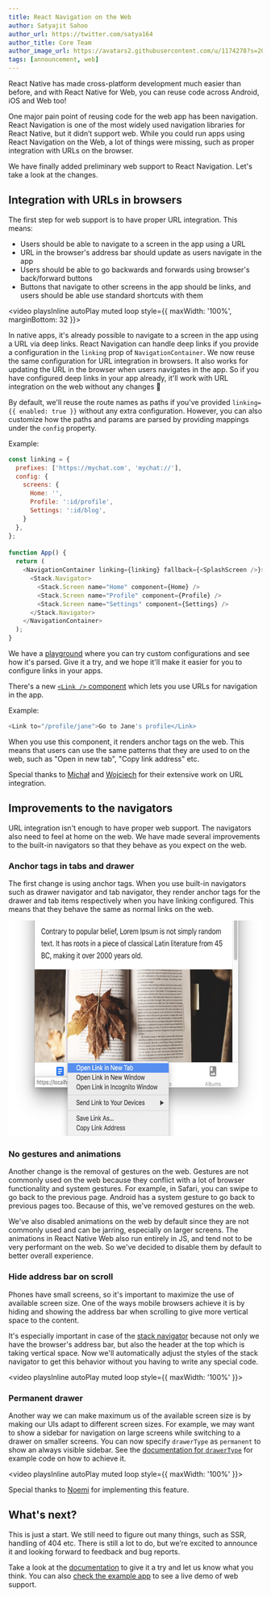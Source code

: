 ```yaml
---
title: React Navigation on the Web
author: Satyajit Sahoo
author_url: https://twitter.com/satya164
author_title: Core Team
author_image_url: https://avatars2.githubusercontent.com/u/1174278?s=200&v=4
tags: [announcement, web]
---
```


React Native has made cross-platform development much easier than before, and with React Native for Web, you can reuse code across Android, iOS and Web too!

One major pain point of reusing code for the web app has been navigation. React Navigation is one of the most widely used navigation libraries for React Native, but it didn’t support web. While you could run apps using React Navigation on the Web, a lot of things were missing, such as proper integration with URLs on the browser.

We have finally added preliminary web support to React Navigation. Let's take a look at the changes.

<!--truncate-->

## Integration with URLs in browsers

The first step for web support is to have proper URL integration. This means:

- Users should be able to navigate to a screen in the app using a URL
- URL in the browser's address bar should update as users navigate in the app
- Users should be able to go backwards and forwards using browser's back/forward buttons
- Buttons that navigate to other screens in the app should be links, and users should be able use standard shortcuts with them

<video playsInline autoPlay muted loop style={{ maxWidth: '100%', marginBottom: 32 }}>
  <source src="/assets/blog/web-support/url-integration.mp4" type="video/mp4" />
</video>

In native apps, it's already possible to navigate to a screen in the app using a URL via deep links. React Navigation can handle deep links if you provide a configuration in the `linking` prop of `NavigationContainer`. We now reuse the same configuration for URL integration in browsers. It also works for updating the URL in the browser when users navigates in the app. So if you have configured deep links in your app already, it'll work with URL integration on the web without any changes 🥳

By default, we'll reuse the route names as paths if you've provided `linking={{ enabled: true }}` without any extra configuration. However, you can also customize how the paths and params are parsed by providing mappings under the `config` property.

Example:

```js
const linking = {
  prefixes: ['https://mychat.com', 'mychat://'],
  config: {
    screens: {
      Home: '',
      Profile: ':id/profile',
      Settings: ':id/blog',
    }
  },
};

function App() {
  return (
    <NavigationContainer linking={linking} fallback={<SplashScreen />}>
      <Stack.Navigator>
        <Stack.Screen name="Home" component={Home} />
        <Stack.Screen name="Profile" component={Profile} />
        <Stack.Screen name="Settings" component={Settings} />
      </Stack.Navigator>
    </NavigationContainer>
  );
}
```

We have a [playground](https://reactnavigation.org/docs/configuring-links/#playground) where you can try custom configurations and see how it's parsed. Give it a try, and we hope it'll make it easier for you to configure links in your apps.

There's a new [`<Link />` component](https://reactnavigation.org/docs/link) which lets you use URLs for navigation in the app.

Example:

```js
<Link to="/profile/jane">Go to Jane's profile</Link>
```

When you use this component, it renders anchor tags on the web. This means that users can use the same patterns that they are used to on the web, such as "Open in new tab", "Copy link address" etc.

Special thanks to [Michał](https://github.com/osdnk) and [Wojciech](https://github.com/WoLewicki) for their extensive work on URL integration.

## Improvements to the navigators

URL integration isn't enough to have proper web support. The navigators also need to feel at home on the web. We have made several improvements to the built-in navigators so that they behave as you expect on the web.

### Anchor tags in tabs and drawer

The first change is using anchor tags. When you use built-in navigators such as drawer navigator and tab navigator, they render anchor tags for the drawer and tab items respectively when you have linking configured. This means that they behave the same as normal links on the web.

<img src="/assets/blog/web-support/link-right-click.png" height="427"/>

### No gestures and animations

Another change is the removal of gestures on the web. Gestures are not commonly used on the web because they conflict with a lot of browser functionality and system gestures. For example, in Safari, you can swipe to go back to the previous page. Android has a system gesture to go back to previous pages too. Because of this, we've removed gestures on the web.

We've also disabled animations on the web by default since they are not commonly used and can be jarring, especially on larger screens. The animations in React Native Web also run entirely in JS, and tend not to be very performant on the web. So we've decided to disable them by default to better overall experience.

### Hide address bar on scroll

Phones have small screens, so it's important to maximize the use of available screen size. One of the ways mobile browsers achieve it is by hiding and showing the address bar when scrolling to give more vertical space to the content.

It's especially important in case of the [stack navigator](https://reactnavigation.org/docs/stack-navigator) because not only we have the browser's address bar, but also the header at the top which is taking vertical space. Now we'll automatically adjust the styles of the stack navigator to get this behavior without you having to write any special code.

<video playsInline autoPlay muted loop style={{ maxWidth: '100%' }}>
  <source src="/assets/blog/web-support/hide-addressbar.mp4" type="video/mp4" />
</video>

### Permanent drawer

Another way we can make maximum us of the available screen size is by making our UIs adapt to different screen sizes. For example, we may want to show a sidebar for navigation on large screens while switching to a drawer on smaller screens. You can now specify `drawerType` as `permanent` to show an always visible sidebar. See the [documentation for `drawerType`](https://reactnavigation.org/docs/drawer-navigator#drawertype) for example code on how to achieve it.

<video playsInline autoPlay muted loop style={{ maxWidth: '100%' }}>
  <source src="/assets/blog/web-support/permanent-drawer.mp4" type="video/mp4" />
</video>

Special thanks to [Noemi](https://twitter.com/noemi_rozpara) for implementing this feature.

## What's next?

This is just a start. We still need to figure out many things, such as SSR, handling of 404 etc. There is still a lot to do, but we’re excited to announce it and looking forward to feedback and bug reports.

Take a look at the [documentation](https://reactnavigation.org/docs/web-support) to give it a try and let us know what you think. You can also [check the example app](https://react-navigation-example.netlify.app/) to see a live demo of web support.
